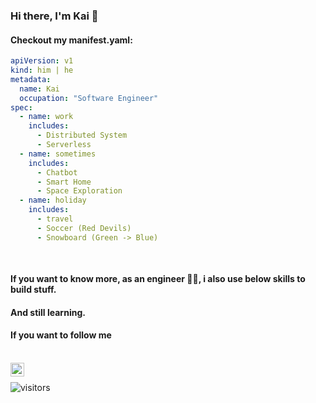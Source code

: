 ### Hi there, I'm Kai 👋

#### Checkout my __manifest.yaml__:
```yaml
apiVersion: v1
kind: him | he
metadata:
  name: Kai
  occupation: "Software Engineer"
spec:
  - name: work
    includes:
      - Distributed System
      - Serverless
  - name: sometimes
    includes:
      - Chatbot
      - Smart Home
      - Space Exploration
  - name: holiday
    includes:
      - travel
      - Soccer (Red Devils)
      - Snowboard (Green -> Blue)
  
  
```
#### If you want to know more, as an engineer :man_technologist:, i also use below skills to build stuff.


#### And still learning.

#### If you want to follow me 
<br/>
<a href="https://twitter.com/zk90kz"> 
  <img align="left" alt="Kai| Twitter" width="22px" src="https://cdn.jsdelivr.net/npm/simple-icons@v3/icons/twitter.svg" /> 
</a>
<br/>

![visitors](https://visitor-badge.laobi.icu/badge?page_id=kaizcn.kaizcn)  
